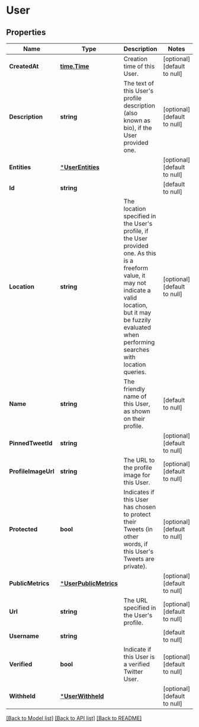 # User

## Properties
Name | Type | Description | Notes
------------ | ------------- | ------------- | -------------
**CreatedAt** | [**time.Time**](time.Time.md) | Creation time of this User. | [optional] [default to null]
**Description** | **string** | The text of this User&#x27;s profile description (also known as bio), if the User provided one. | [optional] [default to null]
**Entities** | [***UserEntities**](User_entities.md) |  | [optional] [default to null]
**Id** | **string** |  | [default to null]
**Location** | **string** | The location specified in the User&#x27;s profile, if the User provided one. As this is a freeform value, it may not indicate a valid location, but it may be fuzzily evaluated when performing searches with location queries. | [optional] [default to null]
**Name** | **string** | The friendly name of this User, as shown on their profile. | [default to null]
**PinnedTweetId** | **string** |  | [optional] [default to null]
**ProfileImageUrl** | **string** | The URL to the profile image for this User. | [optional] [default to null]
**Protected** | **bool** | Indicates if this User has chosen to protect their Tweets (in other words, if this User&#x27;s Tweets are private). | [optional] [default to null]
**PublicMetrics** | [***UserPublicMetrics**](User_public_metrics.md) |  | [optional] [default to null]
**Url** | **string** | The URL specified in the User&#x27;s profile. | [optional] [default to null]
**Username** | **string** |  | [default to null]
**Verified** | **bool** | Indicate if this User is a verified Twitter User. | [optional] [default to null]
**Withheld** | [***UserWithheld**](UserWithheld.md) |  | [optional] [default to null]

[[Back to Model list]](../README.md#documentation-for-models) [[Back to API list]](../README.md#documentation-for-api-endpoints) [[Back to README]](../README.md)

